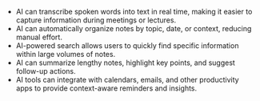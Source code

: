 - AI can transcribe spoken words into text in real time, making it easier to capture information during meetings or lectures.
- AI can automatically organize notes by topic, date, or context, reducing manual effort.
- AI-powered search allows users to quickly find specific information within large volumes of notes.
- AI can summarize lengthy notes, highlight key points, and suggest follow-up actions.
- AI tools can integrate with calendars, emails, and other productivity apps to provide context-aware reminders and insights.
